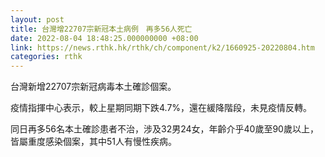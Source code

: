```yaml
---
layout: post
title: 台灣增22707宗新冠本土病例　再多56人死亡
date: 2022-08-04 18:48:25.000000000 +08:00
link: https://news.rthk.hk/rthk/ch/component/k2/1660925-20220804.htm
categories: rthk
---
```


台灣新增22707宗新冠病毒本土確診個案。

疫情指揮中心表示，較上星期同期下跌4.7%，還在緩降階段，未見疫情反轉。

同日再多56名本土確診患者不治，涉及32男24女，年齡介乎40歲至90歲以上，皆屬重度感染個案，其中51人有慢性疾病。
